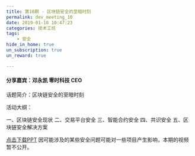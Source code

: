 ```yaml
---
title: 第10期 - 区块链安全的至暗时刻
permalink: dev_meeting_10
date: 2019-01-18 10:47:23
categories: 技术工坊
tags:
    - 安全
hide_in_home: true
un_subscription: true
un_reward: true

---
```


#### 分享嘉宾：邓永凯 零时科技 CEO

话题简介：区块链安全的至暗时刻

活动大纲：

一、区块链安全现状
二、交易平台安全
三、智能合约安全
四、共识安全
五、区块链安全解决方案


[点击下载PPT](https://img.learnblockchain.cn//pdf/10_blockchain_serurity.pdf)
因可能涉及的某些安全问题可能对一些项目产生影响，本期的视频暂不公开。
